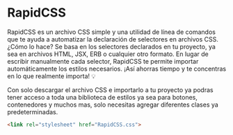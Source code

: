 # RapidCSS

RapidCSS es un archivo CSS simple y una utilidad de línea de comandos que te ayuda a automatizar la declaración de selectores en archivos CSS. ¿Cómo lo hace? Se basa en los selectores declarados en tu proyecto, ya sea en archivos HTML, JSX, ERB o cualquier otro formato. En lugar de escribir manualmente cada selector, RapidCSS te permite importar automáticamente los estilos necesarios. ¡Así ahorras tiempo y te concentras en lo que realmente importa! 💡

Con solo descargar el archivo CSS e importarlo a tu proyecto ya podras tener acceso a toda una biblioteca de estilos ya sea para botones, contenedores y muchos mas, solo necesitas agregar diferentes clases ya predeterminadas.

```html
<link rel="stylesheet" href="RapidCSS.css">
